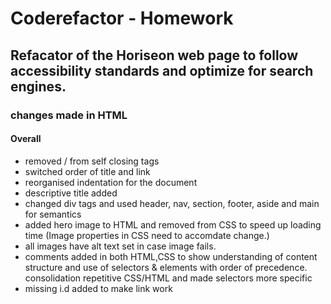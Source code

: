 # Coderefactor - Homework 

## Refacator of the Horiseon web page to follow accessibility standards and optimize for search engines.


### changes made in HTML

#### Overall
- removed / from self closing tags
- switched order of title and link
- reorganised indentation for the document
- descriptive title added
- changed div tags and used header, nav, section, footer, aside and main for semantics
- added hero image to HTML and removed from CSS to speed up loading time (Image properties in CSS need to accomdate change.)
- all images have alt text set in case image fails.
- comments added in both HTML,CSS to show understanding of content structure and use of selectors & elements with order of precedence.
consolidation repetitive CSS/HTML and made selectors more specific
- missing i.d added to make link work


